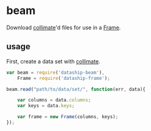 # beam
Download [collimate](https://github.com/dataship/collimate)'d files for use in a [Frame](https://github.com/dataship/frame).


## usage
First, create a data set with [collimate](https://github.com/dataship/collimate).


```javascript
var beam = require('dataship-beam'),
	Frame = require('dataship-frame');

beam.read("path/to/data/set/", function(err, data){

	var columns = data.columns;
	var keys = data.keys;

	var frame = new Frame(columns, keys);
});
```
